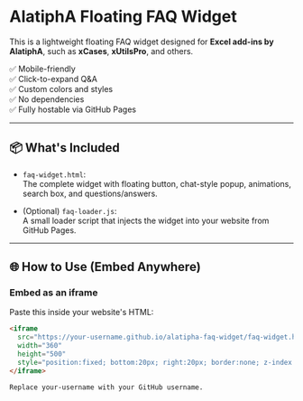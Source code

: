 # AlatiphA Floating FAQ Widget

This is a lightweight floating FAQ widget designed for **Excel add-ins by AlatiphA**, such as **xCases**, **xUtilsPro**, and others.

✅ Mobile-friendly  
✅ Click-to-expand Q&A  
✅ Custom colors and styles  
✅ No dependencies  
✅ Fully hostable via GitHub Pages

---

## 📦 What's Included

- `faq-widget.html`:  
  The complete widget with floating button, chat-style popup, animations, search box, and questions/answers.

- (Optional) `faq-loader.js`:  
  A small loader script that injects the widget into your website from GitHub Pages.

---

## 🌐 How to Use (Embed Anywhere)

### Embed as an iframe

Paste this inside your website's HTML:

```html
<iframe 
  src="https://your-username.github.io/alatipha-faq-widget/faq-widget.html"
  width="360" 
  height="500"
  style="position:fixed; bottom:20px; right:20px; border:none; z-index:99999; border-radius:12px;">
</iframe>

Replace your-username with your GitHub username.

